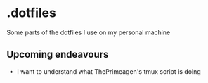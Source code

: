 # .dotfiles
Some parts of the dotfiles I use on my personal machine

## Upcoming endeavours
- I want to understand what ThePrimeagen's tmux script is doing
